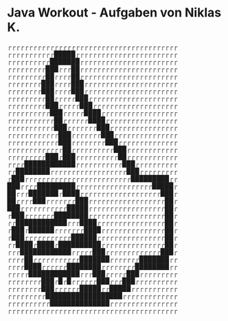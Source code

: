 # Java Workout - Aufgaben von Niklas K.
 ┌┌┌┌┌┌┌┌┌┌┌┌┌┌┌┌┌┌┌┌┌┌┌┌┌┌┌┌┌┌┌┌┌┌┌┌┌┌┌┌
 ┌┌┌┌┌┌┌┌┌┌┌█████┌┌┌┌┌┌┌┌┌┌┌┌┌┌┌┌┌┌┌┌┌┌┌┌
 ┌┌┌┌┌┌┌┌┌┌███████┌┌┌┌┌┌┌┌┌┌┌┌┌┌┌┌┌┌┌┌┌┌┌
 ┌┌┌┌┌┌┌┌┌███┌┌┌██┌┌┌┌┌┌┌┌┌┌┌┌┌┌┌┌┌┌┌┌┌┌┌
 ┌┌┌┌┌┌┌┌┌██┌┌┌┌██┌┌┌┌┌┌┌┌┌┌┌┌┌┌┌┌┌┌┌┌┌┌┌
 ┌┌┌┌┌┌┌┌███┌┌┌┌███┌┌┌┌┌┌┌┌┌┌┌┌┌┌┌┌┌┌┌┌┌┌
 ┌┌┌┌┌┌┌┌███┌┌┌┌███┌┌┌┌┌┌┌┌┌┌┌┌┌┌┌┌┌┌┌┌┌┌
 ┌┌┌┌┌┌┌┌┌██┌┌┌┌┌███┌┌┌┌┌┌┌┌┌┌┌┌┌┌┌┌┌┌┌┌┌
 ┌┌┌┌┌┌┌┌┌███┌┌┌┌┌███┌┌┌┌┌┌┌┌┌┌┌┌┌┌┌┌┌┌┌┌
 ┌┌┌┌┌┌┌┌┌┌███┌┌┌┌┌████┌┌┌┌┌┌┌┌┌┌┌┌┌┌┌┌┌┌
 ┌┌┌┌┌┌┌┌┌┌┌██┌┌┌┌┌┌████┌┌┌┌┌┌┌┌┌┌┌┌┌┌┌┌┌
 ┌┌┌┌┌┌┌┌┌┌┌███┌┌┌┌┌┌┌███┌┌┌┌┌┌┌┌┌┌┌┌┌┌┌┌
 ┌┌┌┌┌┌┌┌┌┌┌┌███┌┌┌┌┌┌┌███┌┌┌┌┌┌┌┌┌┌┌┌┌┌┌
 ┌┌┌┌┌┌┌┌┌┌┌┌███┌┌┌┌┌┌┌┌███┌┌┌┌┌┌┌┌┌┌┌┌┌┌
 ┌┌┌┌┌┌┌┌┌┌┌┌┌██┌┌┌┌┌┌┌┌┌┌███┌┌┌┌┌┌┌┌┌┌┌┌
 ┌┌┌┌┌┌┌┌┌███┌███┌┌┌┌┌┌┌┌┌┌██┌┌┌┌┌┌┌┌┌┌┌┌
 ┌┌┌┌████████████┌┌┌┌┌┌┌┌┌┌┌███┌┌┌┌┌┌┌┌┌┌
 ┌┌████████┌┌┌┌┌┌┌┌┌┌┌┌┌┌┌┌┌┌███┌┌┌┌┌┌┌┌┌
 ┌███┌┌┌┌┌┌┌┌┌┌┌┌┌┌┌┌┌┌┌┌┌┌┌┌┌█████████┌┌
 ███┌┌┌┌█████████┌┌┌┌┌┌┌┌┌┌┌┌┌┌┌┌┌┌█████┌
 ██┌┌┌███████┌████┌┌┌┌┌┌┌┌┌┌┌┌┌┌┌┌┌┌┌███┌
 ██┌┌┌┌███┌┌┌┌┌┌┌███┌┌┌┌┌┌┌┌┌┌┌┌┌┌┌┌┌┌██┌
 ███┌┌┌┌┌┌┌┌┌┌┌█████┌┌┌┌┌┌┌┌┌┌┌┌┌┌┌┌┌┌██┌
 ┌███┌┌┌┌┌┌┌████████┌┌┌┌┌┌┌┌┌┌┌┌┌┌┌┌┌┌██┌
 ┌┌████████████┌┌┌████┌┌┌┌┌┌┌┌┌┌┌┌┌┌┌┌██┌
 ┌███┌██████┌┌┌┌┌┌┌████┌┌┌┌┌┌┌┌┌┌┌┌┌┌┌██┌
 ┌███┌┌┌┌┌┌┌┌┌┌┌██████┌┌┌┌┌┌┌┌┌┌┌┌┌┌┌┌██┌
 ┌┌████┌████┌██████████┌┌┌┌┌┌┌┌┌┌┌┌┌┌┌██┌
 ┌┌┌████████████┌┌┌┌┌███┌┌┌┌┌┌┌┌┌┌┌┌┌███┌
 ┌┌┌┌██┌┌┌┌┌┌┌┌┌┌┌███████┌┌┌┌┌┌┌███████┌┌
 ┌┌┌┌████┌┌┌┌┌┌████████┌┌┌┌┌┌┌┌████████┌┌
 ┌┌┌┌┌████████████┌┌┌███┌┌┌┌┌███┌┌┌┌┌┌┌┌┌
 ┌┌┌┌┌┌┌┌███┌█┌█┌┌┌┌┌┌███┌┌┌███┌┌┌┌┌┌┌┌┌┌
 ┌┌┌┌┌┌┌┌███┌┌┌┌┌┌█████┌┌█████┌┌┌┌┌┌┌┌┌┌┌
 ┌┌┌┌┌┌┌┌┌██████████████████┌┌┌┌┌┌┌┌┌┌┌┌┌
 ┌┌┌┌┌┌┌┌┌┌██████████████┌┌┌┌┌┌┌┌┌┌┌┌┌┌┌┌
 ┌┌┌┌┌┌┌┌┌┌┌┌┌┌┌┌┌┌┌┌┌┌┌┌┌┌┌┌┌┌┌┌┌┌┌┌┌┌┌┌
